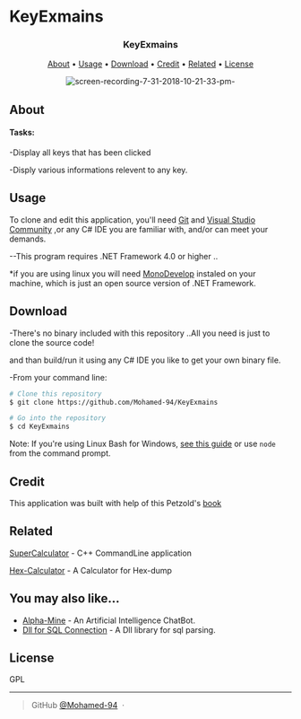# KeyExmains
 <h3 align="center">
  
  KeyExmains
  <br>
</h3>
 
 
<p align="center">
  <a href="#About">About</a> •
  <a href="#Usage">Usage</a> •
  <a href="#Download">Download</a> •
 <a href="#Credit">Credit</a> •
  <a href="#related">Related</a> •
  <a href="#license">License</a> 
</p>

<div align="center">
 
  ![screen-recording-7-31-2018-10-21-33-pm-](https://user-images.githubusercontent.com/38832580/43492906-2459d578-9523-11e8-9234-ebd1f69b0c6e.gif)

</div>

## About
 
<h4>
Tasks:
</h4>
 -Display all keys that has been clicked
 
 -Disply various informations relevent to any key.
 


## Usage

To clone and edit this application, you'll need [Git](https://git-scm.com) and [Visual Studio Community](https://visualstudio.microsoft.com/thank-you-downloading-visual-studio/?sku=Community&rel=15#) ,or any C# IDE you are familiar with, and/or can meet your demands.

--This program requires .NET Framework 4.0 or higher ..

*if you are using linux you will need [MonoDevelop](https://www.monodevelop.com/download/#fndtn-download-lin) instaled on your machine, which is just an open source version of .NET Framework.

## Download

-There's no binary included with this repository ..All you need is just to clone the source code!

 and than build/run it using any C# IDE you like to get your own binary file.
 
 -From your command line:

```bash
# Clone this repository
$ git clone https://github.com/Mohamed-94/KeyExmains

# Go into the repository
$ cd KeyExmains

```
Note: If you're using Linux Bash for Windows, [see this guide](https://www.howtogeek.com/261575/how-to-run-graphical-linux-desktop-applications-from-windows-10s-bash-shell/) or use `node` from the command prompt.

## Credit
This application was built with help of this Petzold's [book](http://index-of.es/Programming/CSharp/Charles%20Petzold%20-%20Programming%20Microsoft%20Windows%20with%20C%23.pdf)

## Related

[SuperCalculator](https://github.com/Mohamed-94/Super-Calculator_Cpp_CommandLine) - C++ CommandLine application

[Hex-Calculator](https://github.com/Mohamed-94/HexCalculator) - A Calculator for Hex-dump
 

## You may also like...

- [Alpha-Mine](https://github.com/Mohamed-94/Alpha-Mine-ChatBot) - An Artificial Intelligence ChatBot.
- [Dll for SQL Connection](https://github.com/Mohamed-94/DLL-for-SQL-Connection) - A Dll library for sql parsing.

## License

GPL

---

> GitHub [@Mohamed-94](https://github.com/Mohamed-94) &nbsp;&middot;&nbsp;




